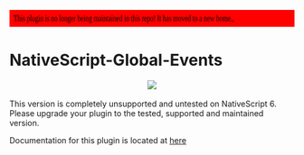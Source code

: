 <a href="https://proplugins.org"><img src="src/unmaintained.svg" height="30px" width="100%"></a>

# NativeScript-Global-Events


<p align="center"><a href="https://proplugins.org"><img src="https://proplugins.org/logos/logo.png" width="400"  /></a></p>

This version is completely unsupported and untested on NativeScript 6.  Please upgrade your plugin to the tested, supported and maintained version. 

Documentation for this plugin is located at <a href="https://npm.proplugins.org/-/web/detail/@proplugins/nativescript-globalevents">here</a>
